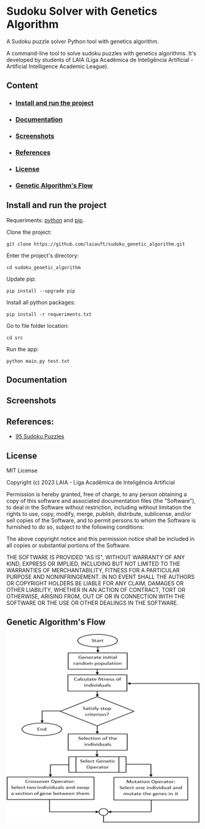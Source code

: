 # Sudoku Solver with Genetics Algorithm
A Sudoku puzzle solver Python tool with genetics algorithm.

A command-line tool to solve sudoku puzzles with genetics algorithms. It's developed by students of LAIA (Liga Acadêmica de Inteligência Artificial - Artificial Intelligence Academic League).

## Content
- ### [Install and run the project](https://github.com/laiauft/sudoku_genetic_algorithm#install-and-run-the-project-1)
- ### [Documentation](https://github.com/laiauft/sudoku_genetic_algorithm#documentation-1)
- ### [Screenshots](https://github.com/laiauft/sudoku_genetic_algorithm#screenshots-1)
- ### [References](https://github.com/laiauft/sudoku_genetic_algorithm#references-1)
- ### [License](https://github.com/laiauft/sudoku_genetic_algorithm#license-1)
- ### [Genetic Algorithm's Flow](https://github.com/laiauft/sudoku_genetic_algorithm#genetic-algorithms-flow-1)

## Install and run the project

Requeriments: [python](https://www.python.org/downloads/) and [pip](https://pip.pypa.io/en/stable/installation/).

Clone the project:

    git clone https://github.com/laiauft/sudoku_genetic_algorithm.git

Enter the project's directory:

    cd sudoku_genetic_algorithm

Update pip:

    pip install --upgrade pip

Install all python packages:

    pip install -r requeriments.txt

Go to file folder location:

    cd src

Run the app:

    python main.py test.txt

## Documentation


## Screenshots

## References:

* [95 Sudoku Puzzles](http://magictour.free.fr/top95)

## License

MIT License

Copyright (c) 2023 LAIA - Liga Acadêmica de Inteligência Artificial

Permission is hereby granted, free of charge, to any person obtaining a copy
of this software and associated documentation files (the "Software"), to deal
in the Software without restriction, including without limitation the rights
to use, copy, modify, merge, publish, distribute, sublicense, and/or sell
copies of the Software, and to permit persons to whom the Software is
furnished to do so, subject to the following conditions:

The above copyright notice and this permission notice shall be included in all
copies or substantial portions of the Software.

THE SOFTWARE IS PROVIDED "AS IS", WITHOUT WARRANTY OF ANY KIND, EXPRESS OR
IMPLIED, INCLUDING BUT NOT LIMITED TO THE WARRANTIES OF MERCHANTABILITY,
FITNESS FOR A PARTICULAR PURPOSE AND NONINFRINGEMENT. IN NO EVENT SHALL THE
AUTHORS OR COPYRIGHT HOLDERS BE LIABLE FOR ANY CLAIM, DAMAGES OR OTHER
LIABILITY, WHETHER IN AN ACTION OF CONTRACT, TORT OR OTHERWISE, ARISING FROM,
OUT OF OR IN CONNECTION WITH THE SOFTWARE OR THE USE OR OTHER DEALINGS IN THE
SOFTWARE.

## Genetic Algorithm's Flow

![Genetic Algorithm's Flow](/GeneticAlgorithm'sFlow.jpg)